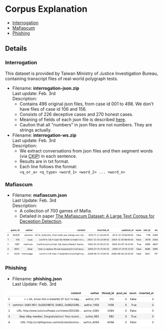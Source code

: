 # Corpus Explanation

- [Interrogation](###Interrogation)
- [Mafiascum](###Mafiascum)
- [Phishing](###Phishing)

## Details

### Interrogation

This dataset is provided by Taiwan Ministry of Justice Investigation Bureau, containing transcript files of real-world polygraph tests.

- Filename: **interrogation-json.zip**  
Last update: Feb. 3rd  
Description:
  - Contains 496 original json files, from case id 001 to 498. We don't have files of case id 106 and 156.
  - Consists of 226 deceptive cases and 270 honest cases.
  - Meaning of fields of each json file is described [here](interrogation-field-explanation.md).
  - Caution that all "numbers" in json files are not numbers. They are strings actually.
- Filename: **interrogation-ws.zip**  
Last update: Feb. 3rd  
Description:
  - We extract conversations from json files and then segment words (via [CKIP](https://github.com/ckiplab/ckiptagger)) in each sentence.
  - Results are in txt format.
  - Each line follows the format:  
  `<q_or_a> <q_type> <word_1> <word_2> ... <word_n>`

### Mafiascum

- Filename: **mafiascum.json**  
Last Update: Feb. 3rd  
Description:
  - A collection of 700 games of Mafia.
  - Detailed in paper [The Mafiascum Dataset: A Large Text Corpus for Deception Detection](https://arxiv.org/abs/1811.07851).

![Samples of Mafiascum Corpus](https://raw.githubusercontent.com/bhchen1115/corpus-explanation/master/screenshots/mafia.png)

### Phishing

- Filename: **phishing.json**  
Last Update: Feb. 3rd  

![Samples of Phishing Corpus](https://raw.githubusercontent.com/bhchen1115/corpus-explanation/master/screenshots/phishing.png)
